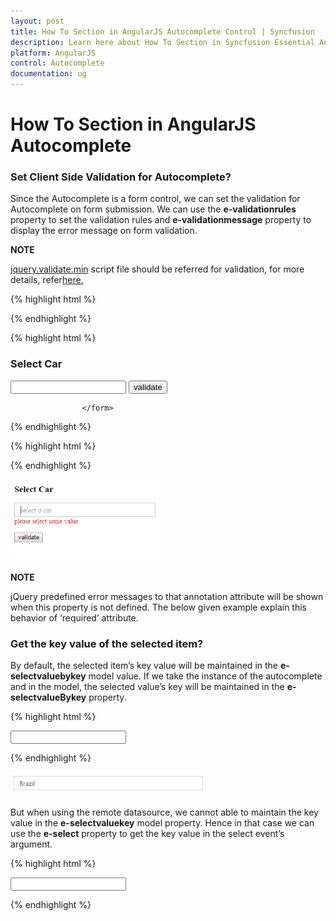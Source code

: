 ```yaml
---
layout: post
title: How To Section in AngularJS Autocomplete Control | Syncfusion
description: Learn here about How To Section in Syncfusion Essential AngularJS Autocomplete Control, its elements, and more.
platform: AngularJS
control: Autocomplete
documentation: ug
---
```



# How To Section in AngularJS Autocomplete

### Set Client Side Validation for Autocomplete?

Since the Autocomplete is a form control, we can set the validation for Autocomplete on form submission. We can use the **e-validationrules** property to set the validation rules and **e-validationmessage** property to display the error message on form validation.



**NOTE**

[jquery.validate.min](http://cdn.syncfusion.com/js/assets/external/jquery.validate.min.js) script file should be referred for validation, for more details, refer[here.](https://jqueryvalidation.org/documentation/)

{% highlight html %}


<!DOCTYPE html>
<html lang="en" ng-app="AutoCompleteApp">
<head>
    <title>Essential Studio for JavaScript : AngularJS Support for Autocomplete</title>
    <!-- Style sheet for default theme (flat azure) -->
    <link href="http://cdn.syncfusion.com/14.4.0.15/js/web/default-theme/ej.web.all.min.css" rel="stylesheet" />
    <!--Scripts-->
    <script src="http://cdn.syncfusion.com/js/assets/external/jquery-3.1.1.min.js" type="text/javascript"> </script>
    <script src="http://cdn.syncfusion.com/js/assets/external/jquery.validate.min.js" type="text/javascript"> </script>
    <script src="http://cdn.syncfusion.com/js/assets/external/angular.min.js"></script>
    <script type="text/javascript" src="http://cdn.syncfusion.com/14.4.0.15/js/web/ej.web.all.min.js "></script>
    <script src="http://cdn.syncfusion.com/14.4.0.15/js/common/ej.widget.angular.min.js"></script>
    <!--Add custom scripts here -->
</head>
<body ng-controller="AutocompleteCtrl">

</html>



{% endhighlight %}



{% highlight html %}


   <form id="form1">
                    <h3>Select Car</h3>
                            <input type="text" ej-autocomplete e-dataSource="dataList" e-multiSelectMode="multiselect" e-width="300" e-validationrules="validRules" e-validationmessage="validMessage" e-watermarktext="select a car" />
                        <input type="submit" value="validate" id="btn" />    

                    </form>


{% endhighlight %}



{% highlight html %}


<script type="text/javascript">
        $.validator.setDefaults({
            ignore: [],
            errorClass: 'e-validation-error',
            errorPlacement: function (error, element) {
                $(error).insertAfter(element.closest(".e-widget"));
            }
            // any other default options and/or rules
        });
        angular.module('AutoCompleteApp', ['ejangular'])
             .controller('AutocompleteCtrl', function ($scope) {                
                 $scope.dataList = carList;
                 $scope.validRules = {
                     required: true
                 };
                 $scope.validMessage = {
                     required: "please select some value"
                 }
             });
    </script>


{% endhighlight %}





![How to section images](how-to_images\set-client-side-validation-for-autocomplete_img1.png)

**NOTE**

jQuery predefined error messages to that annotation attribute will be shown when this property is not defined. The below given example explain this behavior of ‘required’ attribute.


### Get the key value of the selected item?



By default, the selected item’s key value will be maintained in the **e-selectvaluebykey** model value. If we take the instance of the autocomplete and in the model, the selected value’s key will be maintained in the **e-selectvalueBykey** property.


{% highlight html %}

  <input type="text" ej-autocomplete e-datasource="dataList" e-fields-key="key" e-fields-text="text" e-selectvaluebykey="keyValue" e-width="30%" />



<script type="text/javascript">

         var countriesField = [

                { name: "Austria", index: "C1" },

                { name: "Australia", index: "C2" }, { name: "Antarctica", index: "C3" },

                { name: "Bangladesh", index: "C4" }, { name: "Belgium", index: "C5" },

                { name: "Brazil", index: "C6" },

                { name: "Canada", index: "C7" }, { name: "China", index: "C8" },

                { name: "Cuba", index: "C9" },

                { name: "Denmark", index: "C10" }, { name: "Dominica", index: "C11" },

                { name: "Europe", index: "C12" }, { name: "Egypt", index: "C13" },

                { name: "England", index: "C14" },

                { name: "India", index: "C15" }, { name: "Indonesia", index: "C16" }

                ];

        angular.module('AutoCompleteApp', ['ejangular'])

             .controller('AutocompleteCtrl', function ($scope) {                

                 $scope.dataList = countriesField;

                  $scope.key="index";

                 $scope.text="name";

                  $scope.keyValue = "C6";

             });

    </script>
{% endhighlight %}




![Get the key value](how-to_images\get-the-key-value-of-the-selected-item_img1.png)



But when using the remote datasource, we cannot able to maintain the key value in the **e-selectvaluekey** model property. Hence in that case we can use the **e-select** property to get the key value in the select event’s argument.

{% highlight html %}


<input type="text" ej-autocomplete e-datasource="dataList" e-query="query" e-fields-key="key" e-fields-text="text" e-select="onSelect" e-width="205" />

<script type="text/javascript">
         var dataManger = ej.DataManager({              
                url: "http://mvc.syncfusion.com/Services/Northwnd.svc/"
                });              
                var query = ej.Query().from("Suppliers").select("SupplierID", "ContactName");
        angular.module('AutoCompleteApp', ['ejangular'])
             .controller('AutocompleteCtrl', function ($scope) {                
                 $scope.dataList = dataManger;
                 $scope.query=query;
                 $scope.key="SupplierID";
                 $scope.text="ContactName";
                $scope.onSelect= function (args){
                         // Get the key here
                      myKey= args.key;

}
             });
    </script>





{% endhighlight %}